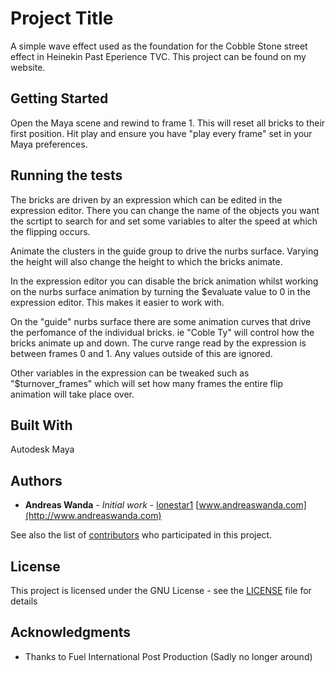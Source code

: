# Project Title

A simple wave effect used as the foundation for the Cobble Stone street effect in Heinekin Past Eperience TVC. This project can be found on my website.

## Getting Started

Open the Maya scene and rewind to frame 1. This will reset all bricks to their first position. Hit play and ensure you have "play every frame" set in your Maya preferences.

## Running the tests

The bricks are driven by an expression which can be edited in the expression editor. There you can change the name of the objects you want the scrtipt to search for and set some variables to alter the speed at which the flipping occurs. 

Animate the clusters in the guide group to drive the nurbs surface. Varying the height will also change the height to which the bricks animate. 

In the expression editor you can disable the brick animation whilst working on the nurbs surface animation by turning the $evaluate value to 0 in the expression editor. This makes it easier to work with. 

On the "guide" nurbs surface there are some animation curves that drive the perfomance of the individual bricks. ie "Coble Ty" will control how the bricks animate up and down. The curve range read by the expression is between frames 0 and 1. Any values outside of this are ignored. 

Other variables in the expression can be tweaked such as "$turnover_frames" which will set how many frames the entire flip animation will take place over.

## Built With

Autodesk Maya

## Authors

* **Andreas Wanda** - *Initial work* - [lonestar1](https://github.com/lonestar1)
[www.andreaswanda.com](http://www.andreaswanda.com)

See also the list of [contributors](https://github.com/your/project/contributors) who participated in this project.

## License

This project is licensed under the GNU License - see the [LICENSE](LICENSE) file for details

## Acknowledgments

* Thanks to Fuel International Post Production (Sadly no longer around)
